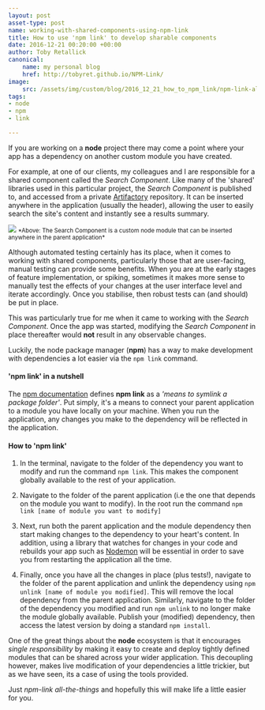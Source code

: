 ```yaml
---
layout: post
asset-type: post
name: working-with-shared-components-using-npm-link
title: How to use 'npm link' to develop sharable components
date: 2016-12-21 00:20:00 +00:00
author: Toby Retallick
canonical:
    name: my personal blog
    href: http://tobyret.github.io/NPM-Link/
image:
    src: /assets/img/custom/blog/2016_12_21_how_to_npm_link/npm-link-all-the-things.jpg
tags:
- node
- npm
- link

---
```


If you are working on a **node** project there may come a point where your app has a dependency on another custom module 
you have created.

For example, at one of our clients, my colleagues and I are responsible for a shared component called the 
*Search Component*. Like many of the 'shared' libraries used in this particular project, the *Search Component* is published to, 
and accessed from a private [Artifactory](https://www.jfrog.com/Artifactory/) repository. It can be inserted anywhere in the application (usually the header), allowing the user to 
easily search the site's content and instantly see a results summary. 

<image class='img img-responsive' src='/assets/img/custom/blog/2016_12_21_how_to_npm_link/search-component.png'> 
<small>*Above: The Search Component is a custom node module that can be inserted anywhere in the parent application*</small>
 
Although automated testing certainly has its place, when it comes to working with shared components, particularly those that are user-facing, manual testing can provide some benefits. 
When you are at the early stages of feature implementation, or spiking, sometimes it makes more sense to 
manually test the effects of your changes at the user interface level and iterate accordingly. Once you stabilise, then robust tests can (and should) be put in place.

This was particularly true for me when it came to working with the *Search Component*. Once the app was started, modifying the *Search Component* in place thereafter would **not** result in any observable changes.

Luckily, the node package manager (**npm**) has a way to make development with dependencies a lot easier via the `npm link` command.

#### 'npm link' in a nutshell

The [npm documentation](https://docs.npmjs.com/cli/link) defines **npm link** as a *'means to symlink a package folder'*. Put simply, it's a means to connect your parent application to a module you have locally on your machine. 
When you run the application, any changes you make to the dependency will be reflected in the application.

#### How to 'npm link'

1. In the terminal, navigate to the folder of the dependency you want to modify and run the command `npm link`. 
This makes the component globally available to the rest of your application.

2. Navigate to the folder of the parent application (i.e the one that depends on the module you want to modify). 
In the root run the command `npm link [name of module you want to modify]`

3. Next, run both the parent application and the module dependency then start making changes to the dependency to your heart's content. 
In addition, using a library that watches for changes in your code and rebuilds your app such as [Nodemon](https://github.com/remy/nodemon) will be essential in order to save you from restarting the application all the time.

4. Finally, once you have all the changes in place (plus tests!), navigate to the folder of the parent application and unlink the dependency using `npm unlink [name of module you modified]`.
This will remove the local dependency from the parent application. Similarly, navigate to the folder of the dependency you modified and run `npm unlink` to no longer make the module globally available. 
Publish your (modified) dependency, then access the latest version by doing a standard `npm install`.

One of the great things about the **node** ecosystem is that it encourages *single responsibility* by making it easy to create and deploy tightly defined modules that can be shared across your wider application. 
This decoupling however, makes live modification of your dependencies a little trickier, but as we have seen, its a case of using the tools provided. 

Just *npm-link all-the-things* and hopefully this will make life a little easier for you.  
